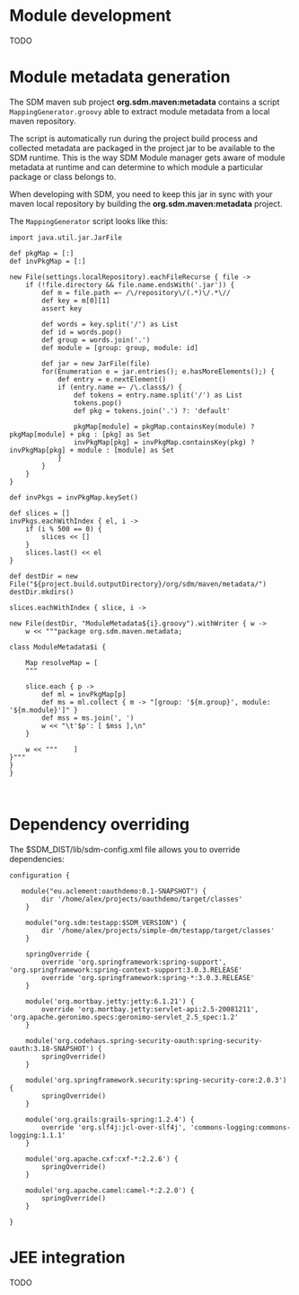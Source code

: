 

# Module development #
TODO

# Module metadata generation #
The SDM maven sub project **org.sdm.maven:metadata** contains a script `MappingGenerator.groovy` able to extract module metadata from a local maven repository.

The script is automatically run during the project build process and collected metadata are packaged in the project jar to be available to the SDM runtime. This is the way SDM Module manager gets aware of module metadata at runtime and can determine to which module a particular package or class belongs to.

When developing with SDM, you need to keep this jar in sync with your maven local repository by building the **org.sdm.maven:metadata** project.

The `MappingGenerator` script looks like this:

```
import java.util.jar.JarFile

def pkgMap = [:]
def invPkgMap = [:]
	
new File(settings.localRepository).eachFileRecurse { file ->
	if (!file.directory && file.name.endsWith('.jar')) {
		def m = file.path =~ /\/repository\/(.*)\/.*\//
		def key = m[0][1]
		assert key
		   
		def words = key.split('/') as List
		def id = words.pop()
		def group = words.join('.')
		def module = [group: group, module: id]       
			          
		def jar = new JarFile(file)
		for(Enumeration e = jar.entries(); e.hasMoreElements();) {
			def entry = e.nextElement()
			if (entry.name =~ /\.class$/) {
				def tokens = entry.name.split('/') as List
			    tokens.pop()
			    def pkg = tokens.join('.') ?: 'default'
			                  
			    pkgMap[module] = pkgMap.containsKey(module) ? pkgMap[module] + pkg : [pkg] as Set                
			    invPkgMap[pkg] = invPkgMap.containsKey(pkg) ? invPkgMap[pkg] + module : [module] as Set
			}
		}
	}
}

def invPkgs = invPkgMap.keySet()

def slices = []
invPkgs.eachWithIndex { el, i ->
	if (i % 500 == 0) {
		slices << []
	}
	slices.last() << el
}

def destDir = new File("${project.build.outputDirectory}/org/sdm/maven/metadata/")
destDir.mkdirs()

slices.eachWithIndex { slice, i ->
 
new File(destDir, "ModuleMetadata${i}.groovy").withWriter { w ->
    w << """package org.sdm.maven.metadata;

class ModuleMetadata$i {
    
    Map resolveMap = [
    """
    
	slice.each { p ->
		def ml = invPkgMap[p]
		def ms = ml.collect { m -> "[group: '${m.group}', module: '${m.module}']" }
		def mss = ms.join(', ')
		w << "\t'$p': [ $mss ],\n"
    }	
    
    w << """	]
}"""
} 
}



```

# Dependency overriding #
The $SDM\_DIST/lib/sdm-config.xml file allows you to override dependencies:

```
configuration { 
	
   module("eu.aclement:oauthdemo:0.1-SNAPSHOT") {
		dir '/home/alex/projects/oauthdemo/target/classes'
	}

	module("org.sdm:testapp:$SDM_VERSION") {
		dir '/home/alex/projects/simple-dm/testapp/target/classes'
	}	
	
	springOverride {
		override 'org.springframework:spring-support', 'org.springframework:spring-context-support:3.0.3.RELEASE'
		override 'org.springframework:spring-*:3.0.3.RELEASE'
	}
	
	module('org.mortbay.jetty:jetty:6.1.21') {
		override 'org.mortbay.jetty:servlet-api:2.5-20081211', 'org.apache.geronimo.specs:geronimo-servlet_2.5_spec:1.2'
	}
	
	module('org.codehaus.spring-security-oauth:spring-security-oauth:3.18-SNAPSHOT') {
		springOverride()
	}
	
	module('org.springframework.security:spring-security-core:2.0.3') {
		springOverride()
	}		
	
	module('org.grails:grails-spring:1.2.4') {
		override 'org.slf4j:jcl-over-slf4j', 'commons-logging:commons-logging:1.1.1'
	}
	
	module('org.apache.cxf:cxf-*:2.2.6') {
		springOverride()
	}
	
	module('org.apache.camel:camel-*:2.2.0') {
		springOverride()
	}
	
}
```

# JEE integration #
TODO